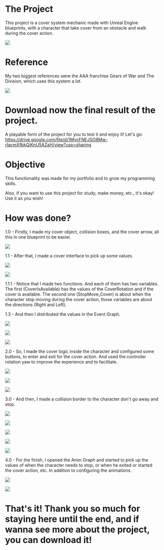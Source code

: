 # The Project

This project is a cover system mechanic made with Unreal Engine blueprints, with a character that take cover from an obstacle and walk during the cover action.

![](https://github.com/KaykyDeSouzaDias/Cover-System-Unreal-Blueprint/blob/main/Images%20and%20GIFs/CoverSystem_GameplayGIF.gif)

# Reference

My two biggest references were the AAA franchise Gears of War and The Division, which uses this system a lot.

![](https://github.com/KaykyDeSouzaDias/Cover-System-Unreal-Blueprint/blob/main/Images%20and%20GIFs/CoverSystemGIF_Example.gif)

# Download now the final result of the project.
A playable form of the project for you to test it and enjoy it!
Let's go: https://drive.google.com/file/d/1MycFNEJSO8Mw-rIacmXfbkQiKnU5AZaH/view?usp=sharing

# Objective
This functionality was made for my portfolio and to grow my programming skills.

Also, if you want to use this project for study, make money, etc., it's okay! Use it as you wish!

# How was done?

1.0 - Firstly, I made my cover object, collision boxes, and the cover arrow, all this in one blueprint to be easier.

![](https://github.com/KaykyDeSouzaDias/Cover-System-Unreal-Blueprint/blob/main/Images%20and%20GIFs/IMG06.JPG)

  1.1 - After that, I made a cover interface to pick up some values.
  
  ![](https://github.com/KaykyDeSouzaDias/Cover-System-Unreal-Blueprint/blob/main/Images%20and%20GIFs/IMG01.JPG)
  
  ![](https://github.com/KaykyDeSouzaDias/Cover-System-Unreal-Blueprint/blob/main/Images%20and%20GIFs/IMG02.JPG)
  
  1.1.1 - Notice that I made two functions. And each of them has two variables. The first (CoverIsAvailable) has the values of the CoverRotation and if the cover is available. The second one (StopMove_Cover) is about when the character stop moving during the cover action, those variables are about the directions (Right and Left).
  
  1.3 - And then I distributed the values in the Event Graph.
  
  ![](https://github.com/KaykyDeSouzaDias/Cover-System-Unreal-Blueprint/blob/main/Images%20and%20GIFs/IMG03.JPG)
  
  ![](https://github.com/KaykyDeSouzaDias/Cover-System-Unreal-Blueprint/blob/main/Images%20and%20GIFs/IMG04.JPG)
  
  ![](https://github.com/KaykyDeSouzaDias/Cover-System-Unreal-Blueprint/blob/main/Images%20and%20GIFs/IMG05.JPG)

2.0 - So, I made the cover logic inside the character and configured some buttons, to enter and exit for the cover action. And used the controller rotation yaw to improve the experience and to facilitate.

![](https://github.com/KaykyDeSouzaDias/Cover-System-Unreal-Blueprint/blob/main/Images%20and%20GIFs/IMG07.JPG)

![](https://github.com/KaykyDeSouzaDias/Cover-System-Unreal-Blueprint/blob/main/Images%20and%20GIFs/IMG08.JPG)

![](https://github.com/KaykyDeSouzaDias/Cover-System-Unreal-Blueprint/blob/main/Images%20and%20GIFs/IMG09.JPG)

3.0 - And then, I made a collision border to the character don't go away and stop.

![](https://github.com/KaykyDeSouzaDias/Cover-System-Unreal-Blueprint/blob/main/Images%20and%20GIFs/IMG10.JPG)

![](https://github.com/KaykyDeSouzaDias/Cover-System-Unreal-Blueprint/blob/main/Images%20and%20GIFs/IMG11.JPG)

![](https://github.com/KaykyDeSouzaDias/Cover-System-Unreal-Blueprint/blob/main/Images%20and%20GIFs/IMG12.JPG)

![](https://github.com/KaykyDeSouzaDias/Cover-System-Unreal-Blueprint/blob/main/Images%20and%20GIFs/IMG13.JPG)

![](https://github.com/KaykyDeSouzaDias/Cover-System-Unreal-Blueprint/blob/main/Images%20and%20GIFs/IMG14.JPG)

4.0 - For the finish, I opened the Anim Graph and started to pick up the values of when the character needs to stop, or when he exited or started the cover action, etc. In addition to configuring the animations.

![](https://github.com/KaykyDeSouzaDias/Cover-System-Unreal-Blueprint/blob/main/Images%20and%20GIFs/IMG15.JPG)

![](https://github.com/KaykyDeSouzaDias/Cover-System-Unreal-Blueprint/blob/main/Images%20and%20GIFs/IMG16.JPG)

# That's it! Thank you so much for staying here until the end, and if wanna see more about the project, you can download it!
